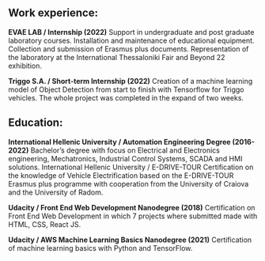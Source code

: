 ## Work experience:

**EVAE LAB / Internship (2022)** 
Support in undergraduate and post graduate laboratory courses.
Installation and maintenance of educational equipment. Collection and
submission of Erasmus plus documents. Representation of the
laboratory at the International Thessaloniki Fair and Beyond 22
exhibition.

**Triggo S.A. / Short-term Internship (2022)**
Creation of a machine learning model of Object Detection from start to
finish with Tensorflow for Triggo vehicles. The whole project was
completed in the expand of two weeks.

## **Education:**

**International Hellenic University / Automation Engineering Degree (2016-2022)**
Bachelor’s degree with focus on Electrical and Electronics engineering,
Mechatronics, Industrial Control Systems, SCADA and HMI solutions.
International Hellenic University / E-DRIVE-TOUR
Certification on the knowledge of Vehicle Electrification based on the
E-DRIVE-TOUR Erasmus plus programme with cooperation from the
University of Craiova and the University of Radom.

**Udacity / Front End Web Development Nanodegree (2018)**
Certification on Front End Web Development in which 7 projects
where submitted made with HTML, CSS, React JS.

**Udacity / AWS Machine Learning Basics Nanodegree (2021)**
Certification of machine learning basics with Python and TensorFlow.
